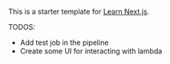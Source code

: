 This is a starter template for [Learn Next.js](https://nextjs.org/learn).

TODOS: 
- Add test job in the pipeline
- Create some UI for interacting with lambda